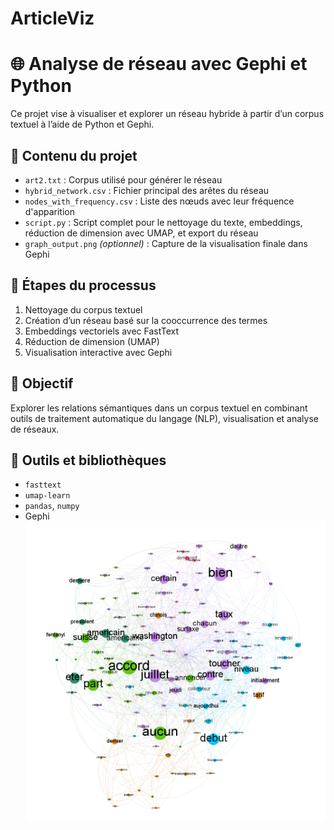 # ArticleViz
# 🌐 Analyse de réseau avec Gephi et Python

Ce projet vise à visualiser et explorer un réseau hybride à partir d’un corpus textuel à l’aide de Python et Gephi.

## 📁 Contenu du projet

- `art2.txt` : Corpus utilisé pour générer le réseau
- `hybrid_network.csv` : Fichier principal des arêtes du réseau
- `nodes_with_frequency.csv` : Liste des nœuds avec leur fréquence d'apparition
- `script.py` : Script complet pour le nettoyage du texte, embeddings, réduction de dimension avec UMAP, et export du réseau
- `graph_output.png` *(optionnel)* : Capture de la visualisation finale dans Gephi

## 🔧 Étapes du processus

1. Nettoyage du corpus textuel
2. Création d’un réseau basé sur la cooccurrence des termes
3. Embeddings vectoriels avec FastText
4. Réduction de dimension (UMAP)
5. Visualisation interactive avec Gephi

## 🎯 Objectif

Explorer les relations sémantiques dans un corpus textuel en combinant outils de traitement automatique du langage (NLP), visualisation et analyse de réseaux.

## 🧠 Outils et bibliothèques

- `fasttext`
- `umap-learn`
- `pandas`, `numpy`
- Gephi
![Visualisation Gephi](graph1.png)


